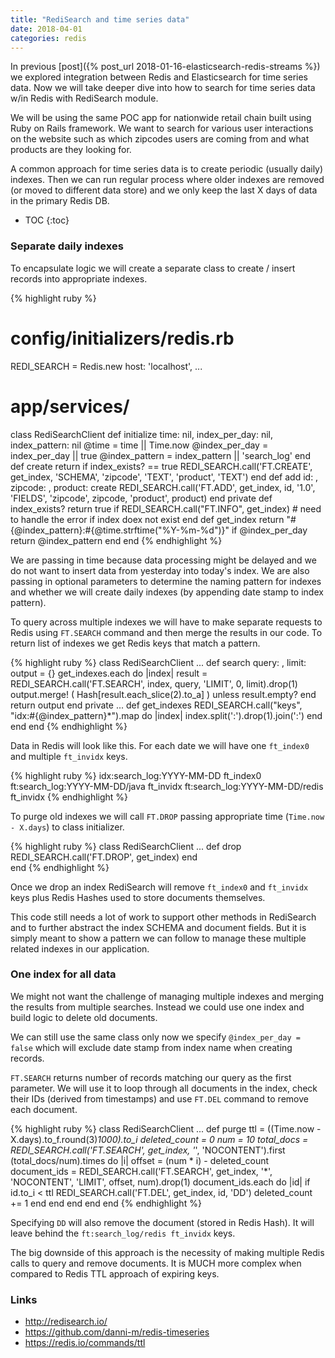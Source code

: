 ```yaml
---
title: "RediSearch and time series data"
date: 2018-04-01
categories: redis
---
```


In previous [post]({% post_url 2018-01-16-elasticsearch-redis-streams %}) we explored integration between Redis and Elasticsearch for time series data.  Now we will take deeper dive into how to search for time series data w/in Redis with RediSearch module.  

We will be using the same POC app for nationwide retail chain built using Ruby on Rails framework.  We want to search for various user interactions on the website such as which zipcodes users are coming from and what products are they looking for.  

A common approach for time series data is to create periodic (usually daily) indexes.  Then we can run regular process where older indexes are removed (or moved to different data store) and we only keep the last X days of data in the primary Redis DB.  

* TOC
{:toc}

### Separate daily indexes

To encapsulate logic we will create a separate class to create / insert records into appropriate indexes.

{% highlight ruby %}
# config/initializers/redis.rb
REDI_SEARCH = Redis.new host: 'localhost', ...
# app/services/
class RediSearchClient
  def initialize time: nil, index_per_day: nil, index_pattern: nil
    @time = time || Time.now
    @index_per_day = index_per_day || true
    @index_pattern = index_pattern || 'search_log'
  end
  def create
    return if index_exists? == true
    REDI_SEARCH.call('FT.CREATE', get_index, 'SCHEMA', 'zipcode', 'TEXT',
      'product', 'TEXT')
  end
  def add id: , zipcode: , product:
    create
    REDI_SEARCH.call('FT.ADD', get_index, id, '1.0', 'FIELDS',
      'zipcode', zipcode, 'product', product)
  end
private
  def index_exists?
    return true if REDI_SEARCH.call("FT.INFO", get_index)
    # need to handle the error if index doex not exist
  end
  def get_index
    return "#{@index_pattern}:#{@time.strftime("%Y-%m-%d")}" if @index_per_day
    return @index_pattern
  end
end
{% endhighlight %}

We are passing in time because data processing might be delayed and we do not want to insert data from yesterday into today's index.  We are also passing in optional parameters to determine the naming pattern for indexes and whether we will create daily indexes (by appending date stamp to index pattern).

To query across multiple indexes we will have to make separate requests to Redis using `FT.SEARCH` command and then merge the results in our code.  To return list of indexes we get Redis keys that match a pattern.  

{% highlight ruby %}
class RediSearchClient
  ...
  def search query: , limit:
    output = {}
    get_indexes.each do |index|
      result = REDI_SEARCH.call('FT.SEARCH', index, query, 'LIMIT', 0, limit).drop(1)
      output.merge! ( Hash[result.each_slice(2).to_a] ) unless result.empty?
    end
    return output
  end
private
  ...
  def get_indexes
    REDI_SEARCH.call("keys", "idx:#{@index_pattern}*").map do |index|
      index.split(':').drop(1).join(':')
    end
  end
end
{% endhighlight %}

Data in Redis will look like this.  For each date we will have one `ft_index0` and multiple `ft_invidx` keys.

{% highlight ruby %}
idx:search_log:YYYY-MM-DD      ft_index0
ft:search_log:YYYY-MM-DD/java  ft_invidx
ft:search_log:YYYY-MM-DD/redis ft_invidx
{% endhighlight %}

To purge old indexes we will call `FT.DROP` passing appropriate time (`Time.now - X.days`) to class initializer.  

{% highlight ruby %}
class RediSearchClient
  ...
  def drop
    REDI_SEARCH.call('FT.DROP', get_index)
  end  
end
{% endhighlight %}

Once we drop an index RediSearch will remove `ft_index0` and `ft_invidx` keys plus Redis Hashes used to store documents themselves.  

This code still needs a lot of work to support other methods in RediSearch and to further abstract the index SCHEMA and document fields.  But it is simply meant to show a pattern we can follow to manage these multiple related indexes in our application.  

### One index for all data

We might not want the challenge of managing multiple indexes and merging the results from multiple searches.  Instead we could use one index and build logic to delete old documents.  

We can still use the same class only now we specify `@index_per_day = false` which will exclude date stamp from index name when creating records.  

`FT.SEARCH` returns number of records matching our query as the first parameter.  We will use it to loop through all documents in the index, check their IDs (derived from timestamps) and use `FT.DEL` command to remove each document.   

{% highlight ruby %}
class RediSearchClient
  ...
  def purge
    ttl = ((Time.now - X.days).to_f.round(3)*1000).to_i
    deleted_count = 0
    num = 10
    total_docs = REDI_SEARCH.call('FT.SEARCH', get_index, '*', 'NOCONTENT').first
    (total_docs/num).times do |i|
      offset = (num * i) - deleted_count
      document_ids = REDI_SEARCH.call('FT.SEARCH', get_index, '*', 'NOCONTENT',
        'LIMIT', offset, num).drop(1)
      document_ids.each do |id|
        if id.to_i < ttl
          REDI_SEARCH.call('FT.DEL', get_index, id, 'DD')
          deleted_count += 1
        end
      end
    end
  end
end
{% endhighlight %}

Specifying `DD` will also remove the document (stored in Redis Hash).  It will leave behind the `ft:search_log/redis ft_invidx` keys.  

The big downside of this approach is the necessity of making multiple Redis calls to query and remove documents.  It is MUCH more complex when compared to Redis TTL approach of expiring keys.  

### Links
* http://redisearch.io/
* https://github.com/danni-m/redis-timeseries
* https://redis.io/commands/ttl
